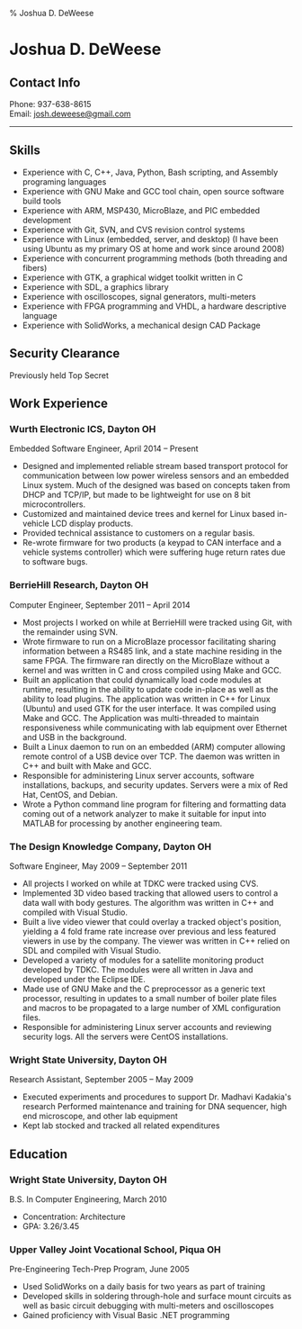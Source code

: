 % Joshua D. DeWeese

# Joshua D. DeWeese

## Contact Info
Phone: 937-638-8615  
Email: josh.deweese@gmail.com

---

## Skills
- Experience with C, C++, Java, Python, Bash scripting, and Assembly programing languages
- Experience with GNU Make and GCC tool chain, open source software build tools
- Experience with ARM, MSP430, MicroBlaze, and PIC embedded development
- Experience with Git, SVN, and CVS revision control systems
- Experience with Linux (embedded, server, and desktop) (I have been using Ubuntu as my primary OS at home and work since around 2008)
- Experience with concurrent programming methods (both threading and fibers)
- Experience with GTK, a graphical widget toolkit written in C
- Experience with SDL, a graphics library
- Experience with oscilloscopes, signal generators, multi-meters
- Experience with FPGA programming and VHDL, a hardware descriptive language
- Experience with SolidWorks, a mechanical design CAD Package

## Security Clearance
Previously held Top Secret

## Work Experience

### Wurth Electronic ICS, Dayton OH
Embedded Software Engineer, April 2014 – Present

- Designed and implemented reliable stream based transport protocol for communication between low power wireless sensors and an embedded Linux system. Much of the designed was based on concepts taken from DHCP and TCP/IP, but made to be lightweight for use on 8 bit microcontrollers.
- Customized and maintained device trees and kernel for Linux based in-vehicle LCD display products.
- Provided technical assistance to customers on a regular basis.
- Re-wrote firmware for two products (a keypad to CAN interface and a vehicle systems controller) which were suffering huge return rates due to software bugs.

### BerrieHill Research, Dayton OH
Computer Engineer, September 2011 – April 2014

- Most projects I worked on while at BerrieHill were tracked using Git, with the remainder using SVN.
- Wrote firmware to run on a MicroBlaze processor facilitating sharing information between a RS485 link, and a state machine residing in the same FPGA. The firmware ran directly on the MicroBlaze without a kernel and was written in C and cross compiled using Make and GCC.
- Built an application that could dynamically load code modules at runtime, resulting in the ability to update code in-place as well as the ability to load plugins. The application was written in C++ for Linux (Ubuntu) and used GTK for the user interface. It was compiled using Make and GCC. The Application was multi-threaded to maintain responsiveness while communicating with lab equipment over Ethernet and USB in the background.
- Built a Linux daemon to run on an embedded (ARM) computer allowing remote control of a USB device over TCP. The daemon was written in C++ and built with Make and GCC.
- Responsible for administering Linux server accounts, software installations, backups, and security updates. Servers were a mix of Red Hat, CentOS, and Debian.
- Wrote a Python command line program for filtering and formatting data coming out of a network analyzer to make it suitable for input into MATLAB for processing by another engineering team. 

### The Design Knowledge Company, Dayton OH
Software Engineer, May 2009 – September 2011

- All projects I worked on while at TDKC were tracked using CVS.
- Implemented 3D video based tracking that allowed users to control a data wall with body gestures. The algorithm was written in C++ and compiled with Visual Studio.
- Built a live video viewer that could overlay a tracked object's position, yielding a 4 fold frame rate increase over previous and less featured viewers in use by the company. The viewer was written in C++ relied on SDL and compiled with Visual Studio.
- Developed a variety of modules for a satellite monitoring product developed by TDKC. The modules were all written in Java and developed under the Eclipse IDE. 
- Made use of GNU Make and the C preprocessor as a generic text processor, resulting in updates to a small number of boiler plate files and macros to be propagated to a large number of XML configuration files.
- Responsible for administering Linux server accounts and reviewing security logs. All the servers were CentOS installations.

### Wright State University, Dayton OH
Research Assistant, September 2005 – May 2009

- Executed experiments and procedures to support Dr. Madhavi Kadakia's research
Performed maintenance and training for DNA sequencer, high end microscope, and other lab equipment
- Kept lab stocked and tracked all related expenditures

## Education

### Wright State University, Dayton OH
B.S. In Computer Engineering, March 2010 

- Concentration: Architecture
- GPA: 3.26/3.45

### Upper Valley Joint Vocational School, Piqua OH
Pre-Engineering Tech-Prep Program, June 2005

- Used SolidWorks on a daily basis for two years as part of training
- Developed skills in soldering through-hole and surface mount circuits as well as basic circuit debugging with multi-meters and oscilloscopes
- Gained proficiency with Visual Basic .NET programming

